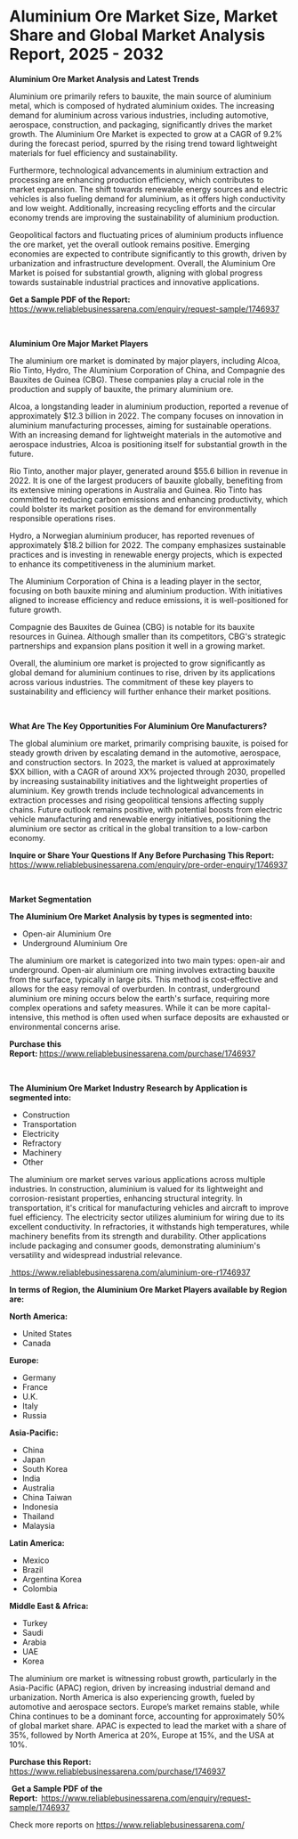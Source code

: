 <p><h1>Aluminium Ore Market Size, Market Share and Global Market Analysis Report, 2025 - 2032</h1></p><p><strong>Aluminium Ore Market Analysis and Latest Trends</strong></p>
<p><p>Aluminium ore primarily refers to bauxite, the main source of aluminium metal, which is composed of hydrated aluminium oxides. The increasing demand for aluminium across various industries, including automotive, aerospace, construction, and packaging, significantly drives the market growth. The Aluminium Ore Market is expected to grow at a CAGR of 9.2% during the forecast period, spurred by the rising trend toward lightweight materials for fuel efficiency and sustainability.</p><p>Furthermore, technological advancements in aluminium extraction and processing are enhancing production efficiency, which contributes to market expansion. The shift towards renewable energy sources and electric vehicles is also fueling demand for aluminium, as it offers high conductivity and low weight. Additionally, increasing recycling efforts and the circular economy trends are improving the sustainability of aluminium production.</p><p>Geopolitical factors and fluctuating prices of aluminium products influence the ore market, yet the overall outlook remains positive. Emerging economies are expected to contribute significantly to this growth, driven by urbanization and infrastructure development. Overall, the Aluminium Ore Market is poised for substantial growth, aligning with global progress towards sustainable industrial practices and innovative applications.</p></p>
<p><strong>Get a Sample PDF of the Report:&nbsp;</strong> <a href="https://www.reliablebusinessarena.com/enquiry/request-sample/1746937?utm_campaign=3314&utm_medium=2&utm_source=Github&utm_content=ia&utm_term=01042025&utm_id=aluminium-ore">https://www.reliablebusinessarena.com/enquiry/request-sample/1746937</a></p>
<p>&nbsp;</p>
<p><strong>Aluminium Ore Major Market Players</strong></p>
<p><p>The aluminium ore market is dominated by major players, including Alcoa, Rio Tinto, Hydro, The Aluminium Corporation of China, and Compagnie des Bauxites de Guinea (CBG). These companies play a crucial role in the production and supply of bauxite, the primary aluminium ore.</p><p>Alcoa, a longstanding leader in aluminium production, reported a revenue of approximately $12.3 billion in 2022. The company focuses on innovation in aluminium manufacturing processes, aiming for sustainable operations. With an increasing demand for lightweight materials in the automotive and aerospace industries, Alcoa is positioning itself for substantial growth in the future.</p><p>Rio Tinto, another major player, generated around $55.6 billion in revenue in 2022. It is one of the largest producers of bauxite globally, benefiting from its extensive mining operations in Australia and Guinea. Rio Tinto has committed to reducing carbon emissions and enhancing productivity, which could bolster its market position as the demand for environmentally responsible operations rises.</p><p>Hydro, a Norwegian aluminium producer, has reported revenues of approximately $18.2 billion for 2022. The company emphasizes sustainable practices and is investing in renewable energy projects, which is expected to enhance its competitiveness in the aluminium market.</p><p>The Aluminium Corporation of China is a leading player in the sector, focusing on both bauxite mining and aluminium production. With initiatives aligned to increase efficiency and reduce emissions, it is well-positioned for future growth.</p><p>Compagnie des Bauxites de Guinea (CBG) is notable for its bauxite resources in Guinea. Although smaller than its competitors, CBG's strategic partnerships and expansion plans position it well in a growing market.</p><p>Overall, the aluminium ore market is projected to grow significantly as global demand for aluminium continues to rise, driven by its applications across various industries. The commitment of these key players to sustainability and efficiency will further enhance their market positions.</p></p>
<p>&nbsp;</p>
<p><strong>What Are The Key Opportunities For Aluminium Ore Manufacturers?</strong></p>
<p><p>The global aluminium ore market, primarily comprising bauxite, is poised for steady growth driven by escalating demand in the automotive, aerospace, and construction sectors. In 2023, the market is valued at approximately $XX billion, with a CAGR of around XX% projected through 2030, propelled by increasing sustainability initiatives and the lightweight properties of aluminium. Key growth trends include technological advancements in extraction processes and rising geopolitical tensions affecting supply chains. Future outlook remains positive, with potential boosts from electric vehicle manufacturing and renewable energy initiatives, positioning the aluminium ore sector as critical in the global transition to a low-carbon economy.</p></p>
<p><strong>Inquire or Share Your Questions If Any Before Purchasing This Report:</strong> <a href="https://www.reliablebusinessarena.com/enquiry/pre-order-enquiry/1746937?utm_campaign=3314&utm_medium=2&utm_source=Github&utm_content=ia&utm_term=01042025&utm_id=aluminium-ore">https://www.reliablebusinessarena.com/enquiry/pre-order-enquiry/1746937</a></p>
<p>&nbsp;</p>
<p><strong>Market Segmentation</strong></p>
<p><strong>The Aluminium Ore Market Analysis by types is segmented into:</strong></p>
<p><ul><li>Open-air Aluminium Ore</li><li>Underground Aluminium Ore</li></ul></p>
<p><p>The aluminium ore market is categorized into two main types: open-air and underground. Open-air aluminium ore mining involves extracting bauxite from the surface, typically in large pits. This method is cost-effective and allows for the easy removal of overburden. In contrast, underground aluminium ore mining occurs below the earth's surface, requiring more complex operations and safety measures. While it can be more capital-intensive, this method is often used when surface deposits are exhausted or environmental concerns arise.</p></p>
<p><strong>Purchase this Report:&nbsp;</strong><a href="https://www.reliablebusinessarena.com/purchase/1746937?utm_campaign=3314&utm_medium=2&utm_source=Github&utm_content=ia&utm_term=01042025&utm_id=aluminium-ore">https://www.reliablebusinessarena.com/purchase/1746937</a></p>
<p>&nbsp;</p>
<p><strong>The Aluminium Ore Market Industry Research by Application is segmented into:</strong></p>
<p><ul><li>Construction</li><li>Transportation</li><li>Electricity</li><li>Refractory</li><li>Machinery</li><li>Other</li></ul></p>
<p><p>The aluminium ore market serves various applications across multiple industries. In construction, aluminium is valued for its lightweight and corrosion-resistant properties, enhancing structural integrity. In transportation, it's critical for manufacturing vehicles and aircraft to improve fuel efficiency. The electricity sector utilizes aluminium for wiring due to its excellent conductivity. In refractories, it withstands high temperatures, while machinery benefits from its strength and durability. Other applications include packaging and consumer goods, demonstrating aluminium's versatility and widespread industrial relevance.</p></p>
<p><a href="https://www.reliablebusinessarena.com/aluminium-ore-r1746937?utm_campaign=3314&utm_medium=2&utm_source=Github&utm_content=ia&utm_term=01042025&utm_id=aluminium-ore">&nbsp;https://www.reliablebusinessarena.com/aluminium-ore-r1746937</a></p>
<p><strong>In terms of Region, the Aluminium Ore Market Players available by Region are:</strong></p>
<p>
    <p> <strong> North America: </strong>
        <ul>
            <li>United States</li>
            <li>Canada</li>
        </ul>
        </p> 
    <p> <strong> Europe: </strong>
        <ul>
            <li>Germany</li>
            <li>France</li>
            <li>U.K.</li>
            <li>Italy</li>
            <li>Russia</li>
        </ul>
        </p> 
    <p> <strong> Asia-Pacific: </strong>
        <ul>
            <li>China</li>
            <li>Japan</li>
            <li>South Korea</li>
            <li>India</li>
            <li>Australia</li>
            <li>China Taiwan</li>
            <li>Indonesia</li>
            <li>Thailand</li>
            <li>Malaysia</li>
        </ul>
        </p> 
    <p> <strong> Latin America: </strong>
        <ul>
            <li>Mexico</li>
            <li>Brazil</li>
            <li>Argentina Korea</li>
            <li>Colombia</li>
        </ul>
        </p> 
    <p> <strong> Middle East & Africa: </strong>
        <ul>
            <li>Turkey</li>
            <li>Saudi</li>
            <li>Arabia</li>
            <li>UAE</li>
            <li>Korea</li>
        </ul>
    </p>
    </p>
<p><p>The aluminium ore market is witnessing robust growth, particularly in the Asia-Pacific (APAC) region, driven by increasing industrial demand and urbanization. North America is also experiencing growth, fueled by automotive and aerospace sectors. Europe’s market remains stable, while China continues to be a dominant force, accounting for approximately 50% of global market share. APAC is expected to lead the market with a share of 35%, followed by North America at 20%, Europe at 15%, and the USA at 10%.</p></p>
<p><strong>Purchase this Report: </strong><a href="https://www.reliablebusinessarena.com/purchase/1746937?utm_campaign=3314&utm_medium=2&utm_source=Github&utm_content=ia&utm_term=01042025&utm_id=aluminium-ore">https://www.reliablebusinessarena.com/purchase/1746937</a></p>
<p>&nbsp;<strong>Get a Sample PDF of the Report:&nbsp;&nbsp;</strong><a href="https://www.reliablebusinessarena.com/enquiry/request-sample/1746937?utm_campaign=3314&utm_medium=2&utm_source=Github&utm_content=ia&utm_term=01042025&utm_id=aluminium-ore">https://www.reliablebusinessarena.com/enquiry/request-sample/1746937</a></p>
<p><strong></strong></p>
<p>Check more reports on <a href="https://www.reliablebusinessarena.com/?utm_campaign=3314&utm_medium=2&utm_source=Github&utm_content=ia&utm_term=01042025&utm_id=aluminium-ore">https://www.reliablebusinessarena.com/</a></p>
